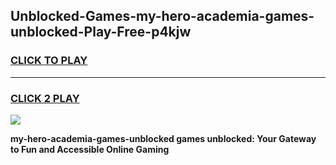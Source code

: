 
## Unblocked-Games-my-hero-academia-games-unblocked-Play-Free-p4kjw
<h3>
<a href="https://premium76.site?title=my-hero-academia-games-unblocked&ref=21A">CLICK TO PLAY</a></h3>
<hr>

<h3>
<a href="https://premium76.site?title=my-hero-academia-games-unblocked&ref=21A">CLICK 2 PLAY</a>
  
</h3>

<a href="https://premium76.site?title=my-hero-academia-games-unblocked&ref=21A"><img src="https://clearcache.store/games.png"></a>


**my-hero-academia-games-unblocked games unblocked: Your Gateway to Fun and Accessible Online Gaming**
